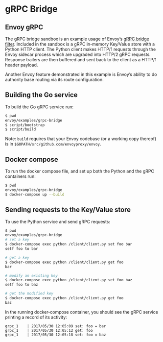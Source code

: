 # gRPC Bridge

## Envoy gRPC

The gRPC bridge sandbox is an example usage of Envoy’s [gRPC bridge filter](../../configuration/http_filters/grpc_http1_bridge_filter.md#config-http-filters-grpc-bridge). Included in the sandbox is a gRPC in-memory Key/Value store with a Python HTTP client. The Python client makes HTTP/1 requests through the Envoy sidecar process which are upgraded into HTTP/2 gRPC requests. Response trailers are then buffered and sent back to the client as a HTTP/1 header payload.

Another Envoy feature demonstrated in this example is Envoy’s ability to do authority base routing via its route configuration.

## Building the Go service

To build the Go gRPC service run:

```bash
$ pwd
envoy/examples/grpc-bridge
$ script/bootstrap
$ script/build
```

Note: `build` requires that your Envoy codebase (or a working copy thereof) is in `$GOPATH/src/github.com/envoyproxy/envoy`.

## Docker compose

To run the docker compose file, and set up both the Python and the gRPC containers run:

```bash
$ pwd
envoy/examples/grpc-bridge
$ docker-compose up --build
```

## Sending requests to the Key/Value store

To use the Python service and send gRPC requests:

```bash
$ pwd
envoy/examples/grpc-bridge
# set a key
$ docker-compose exec python /client/client.py set foo bar
setf foo to bar

# get a key
$ docker-compose exec python /client/client.py get foo
bar

# modify an existing key
$ docker-compose exec python /client/client.py set foo baz
setf foo to baz

# get the modified key
$ docker-compose exec python /client/client.py get foo
baz
```

In the running docker-compose container, you should see the gRPC service printing a record of its activity:

```
grpc_1    | 2017/05/30 12:05:09 set: foo = bar
grpc_1    | 2017/05/30 12:05:12 get: foo
grpc_1    | 2017/05/30 12:05:18 set: foo = baz
```